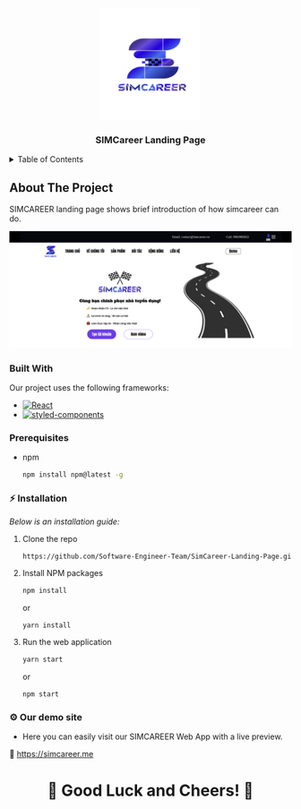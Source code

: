 <a name="readme-top"></a>

<br />
<div align="center">
  <a href="https://github.com/othneildrew/Best-README-Template">
    <img src="./public/images/simcareer.png" alt="Logo" width="180" height="200">
  </a>

  <h3 align="center">SIMCareer Landing Page</h3>

</div>

<!-- TABLE OF CONTENTS -->
<details>
  <summary>Table of Contents</summary>
  <ol>
    <li>
      <a href="#about-the-project">About The Project</a>
      <ul>
        <li><a href="#built-with">Built With</a></li>
      </ul>
    </li>
    <li>
      <ul>
        <li><a href="#prerequisites">Prerequisites</a></li>
        <li><a href="#%E2%9A%A1-installation">Installation</a></li>
        <li><a href="#%E2%9A%99-our-demo-site">Our demo site</a></li>
      </ul>
    </li>
  </ol>
</details>

## About The Project

SIMCAREER landing page shows brief introduction of how simcareer can do.

[![Product Name Screen Shot][product-screenshot]](https://simcareer.me/landing-page)

### Built With

Our project uses the following frameworks:

- [![React][React.js]][React-url]
- [![styled-components][styled-components]][styled-components-url]

### Prerequisites

- npm
  ```sh
  npm install npm@latest -g
  ```

### ⚡ Installation

_Below is an installation guide:_

1. Clone the repo
   ```sh
   https://github.com/Software-Engineer-Team/SimCareer-Landing-Page.git
   ```
2. Install NPM packages
   ```sh
   npm install
   ```
   or
   ```
   yarn install
   ```
3. Run the web application
   ```js
   yarn start
   ```
   or
   ```js
   npm start
   ```

### ⚙ Our demo site

- Here you can easily visit our SIMCAREER Web App with a live preview.

🎯 <https://simcareer.me>

<h1 align="center">🌟 Good Luck and Cheers! 🌟</h1>

[React.js]: https://img.shields.io/badge/React-20232A?style=for-the-badge&logo=react&logoColor=61DAFB
[React-url]: https://reactjs.org/
[styled-components]: https://img.shields.io/badge/styled--components-%23DB7093.svg?style=for-the-badge&logo=styled-components&logoColor=white
[styled-components-url]: https://styled-components.com/
[product-screenshot]: ./public/images/simcareer-landing-page.png
